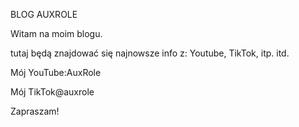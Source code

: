 BLOG AUXROLE

Witam na moim blogu.

tutaj będą znajdować się najnowsze info z: Youtube, TikTok, itp. itd.

Mój YouTube:AuxRole

Mój TikTok@auxrole

Zapraszam!
